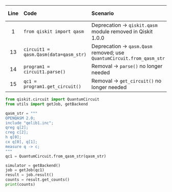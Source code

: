 | Line | Code | Scenario | Scenario Id | Reference | Artifact | Refactoring |
| :--: | :--- | :------- | :---------: | :-------: | :------- | :---------- |
| 1 | `from qiskit import qasm` | Deprecation -> `qiskit.qasm` module removed in Qiskit 1.0.0 | * | internal | `qiskit.qasm` | `from qiskit.circuit import QuantumCircuit` |
| 13 | `circuit1 = qasm.Qasm(data=qasm_str)` | Deprecation -> `qasm.Qasm` removed; use `QuantumCircuit.from_qasm_str` | * | internal | `qiskit.qasm.Qasm` | `qc1 = QuantumCircuit.from_qasm_str(qasm_str)` |
| 14 | `program1 = circuit1.parse()` | Removal -> `parse()` no longer needed | * | internal | `qiskit.qasm.Qasm.parse` |  |
| 15 | `qc1 = program1.get_circuit()` | Removal -> `get_circuit()` no longer needed | * | internal | `qiskit.qasm.Program.get_circuit` |  |

```python
from qiskit.circuit import QuantumCircuit
from utils import getJob, getBackend

qasm_str = """
OPENQASM 2.0;
include "qelib1.inc";
qreg q[2];
creg c[2];
h q[0];
cx q[0], q[1];
measure q -> c;
"""
qc1 = QuantumCircuit.from_qasm_str(qasm_str)

simulator = getBackend()
job = getJob(qc1)
result = job.result()
counts = result.get_counts()
print(counts)
```
